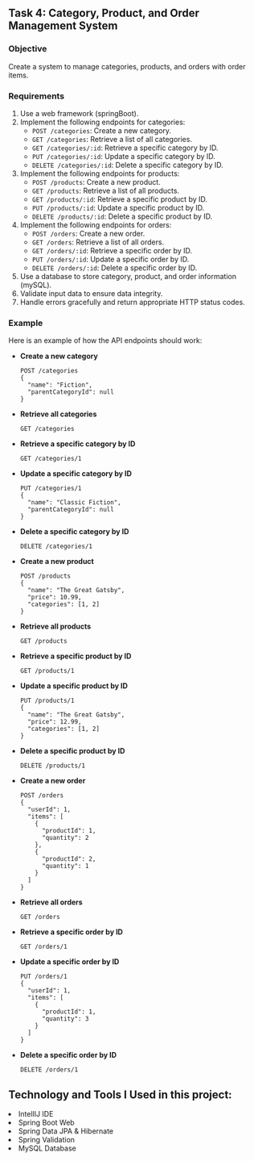 ## Task 4: Category, Product, and Order Management System

### Objective
Create a system to manage categories, products, and orders with order items.

### Requirements
1. Use a web framework (springBoot).
2. Implement the following endpoints for categories:
   - `POST /categories`: Create a new category.
   - `GET /categories`: Retrieve a list of all categories.
   - `GET /categories/:id`: Retrieve a specific category by ID.
   - `PUT /categories/:id`: Update a specific category by ID.
   - `DELETE /categories/:id`: Delete a specific category by ID.
3. Implement the following endpoints for products:
   - `POST /products`: Create a new product.
   - `GET /products`: Retrieve a list of all products.
   - `GET /products/:id`: Retrieve a specific product by ID.
   - `PUT /products/:id`: Update a specific product by ID.
   - `DELETE /products/:id`: Delete a specific product by ID.
4. Implement the following endpoints for orders:
   - `POST /orders`: Create a new order.
   - `GET /orders`: Retrieve a list of all orders.
   - `GET /orders/:id`: Retrieve a specific order by ID.
   - `PUT /orders/:id`: Update a specific order by ID.
   - `DELETE /orders/:id`: Delete a specific order by ID.
5. Use a database to store category, product, and order information (mySQL).
6. Validate input data to ensure data integrity.
7. Handle errors gracefully and return appropriate HTTP status codes.

### Example
Here is an example of how the API endpoints should work:

- **Create a new category**
  ```
  POST /categories
  {
    "name": "Fiction",
    "parentCategoryId": null
  }
  ```

- **Retrieve all categories**
  ```
  GET /categories
  ```

- **Retrieve a specific category by ID**
  ```
  GET /categories/1
  ```

- **Update a specific category by ID**
  ```
  PUT /categories/1
  {
    "name": "Classic Fiction",
    "parentCategoryId": null
  }
  ```

- **Delete a specific category by ID**
  ```
  DELETE /categories/1
  ```

- **Create a new product**
  ```
  POST /products
  {
    "name": "The Great Gatsby",
    "price": 10.99,
    "categories": [1, 2]
  }
  ```

- **Retrieve all products**
  ```
  GET /products
  ```

- **Retrieve a specific product by ID**
  ```
  GET /products/1
  ```

- **Update a specific product by ID**
  ```
  PUT /products/1
  {
    "name": "The Great Gatsby",
    "price": 12.99,
    "categories": [1, 2]
  }
  ```

- **Delete a specific product by ID**
  ```
  DELETE /products/1
  ```

- **Create a new order**
  ```
  POST /orders
  {
    "userId": 1,
    "items": [
      {
        "productId": 1,
        "quantity": 2
      },
      {
        "productId": 2,
        "quantity": 1
      }
    ]
  }
  ```

- **Retrieve all orders**
  ```
  GET /orders
  ```

- **Retrieve a specific order by ID**
  ```
  GET /orders/1
  ```

- **Update a specific order by ID**
  ```
  PUT /orders/1
  {
    "userId": 1,
    "items": [
      {
        "productId": 1,
        "quantity": 3
      }
    ]
  }
  ```

- **Delete a specific order by ID**
  ```
  DELETE /orders/1
  ```

## Technology and Tools I Used in this project:
<li> IntellIJ IDE </li>
<li> Spring Boot Web</li>
<li> Spring Data JPA & Hibernate</li>
<li> Spring Validation</li>
<li> MySQL Database </li>
